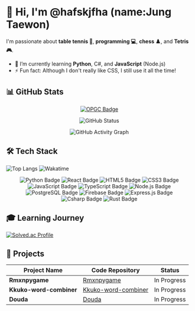 # 👋 Hi, I'm @hafskjfha (name:Jung Taewon)

I'm passionate about **table tennis 🏓**, **programming 💻**, **chess ♟️**, and **Tetris 🎮**.

- 🌱 I’m currently learning **Python**, C#, and **JavaScript** (Node.js)
- ⚡ Fun fact: Although I don't really like CSS, I still use it all the time!

## 📊 GitHub Stats

<div align="center">
<a href="https://opgc.me/#/users/hafskjfha" target="_blank">
<img src="https://prd-opgc-api.opgc.me/githubs/users/hafskjfha/tag/?theme=basic" alt="OPGC Badge" />
</a>   
  
![GitHub Status](https://github-readme-stats-ten-weld-94.vercel.app//api?username=hafskjfha&show_icons=true&theme=white)

![GitHub Activity Graph](https://github-readme-activity-graph.vercel.app/graph?username=hafskjfha&bg_color=ffffff&color=3366ff&line=3366ff&point=3366ff&area=true&hide_border=true)
</div>

## 🛠️ Tech Stack
![Top Langs](https://github-readme-stats-ten-weld-94.vercel.app/api/top-langs/?username=hafskjfha&layout=compact&exclude_repo=github-readme-stats&langs_count=8)
![Wakatime](https://github-readme-stats-ten-weld-94.vercel.app/api/wakatime?username=hafskjfha)
<div align="center">
<img src="https://img.shields.io/badge/Python-3776AB?style=for-the-badge&logo=python&logoColor=white" alt="Python Badge" />
<img src="https://img.shields.io/badge/React-20232A?style=for-the-badge&logo=react&logoColor=61DAFB" alt="React Badge" />
<img src="https://img.shields.io/badge/HTML5-E34F26?style=for-the-badge&logo=html5&logoColor=white" alt="HTML5 Badge" />
<img src="https://img.shields.io/badge/CSS3-1572B6?style=for-the-badge&logo=css3&logoColor=white" alt="CSS3 Badge" />
<img src="https://img.shields.io/badge/JavaScript-F7DF1E?style=for-the-badge&logo=JavaScript&logoColor=white" alt="JavaScript Badge" />
<img src="https://img.shields.io/badge/TypeScript-007ACC?style=for-the-badge&logo=typescript&logoColor=white" alt="TypeScript Badge" />
<img src="https://img.shields.io/badge/Node.js-43853D?style=for-the-badge&logo=node.js&logoColor=white" alt="Node.js Badge" />
<img src="https://img.shields.io/badge/PostgreSQL-316192?style=for-the-badge&logo=postgresql&logoColor=white" alt="PostgreSQL Badge" />
<img src="https://img.shields.io/badge/Firebase-DD2C00?style=for-the-badge&logo=Firebase&logoColor=white" alt="Firebase Badge" />
<img src="https://img.shields.io/badge/express.js-%23404d59.svg?style=for-the-badge&logo=express&logoColor=%2361DAFB" alt="Express.js Badge" />
<img src="https://img.shields.io/badge/C%23-239120?style=for-the-badge&logo=c-sharp&logoColor=white" alt="Csharp Badge"/>
<img src="https://img.shields.io/badge/rust-%23000000.svg?style=for-the-badge&logo=rust&logoColor=white" alt="Rust Badge">
</div>

## 🎓 Learning Journey

[![Solved.ac Profile](http://mazassumnida.wtf/api/v2/generate_badge?boj=jtw7913)](https://solved.ac/jtw7913/)

## 🚀 Projects

| Project Name       | Code Repository                                                | Status       |
|--------------------|----------------------------------------------------------------|--------------|
| **Rmxnpygame**      | [Rmxnpygame](https://github.com/hafskjfha/Rmxnpygame)          | In Progress  |
| **Kkuko-word-combiner** | [Kkuko-word-combiner](https://github.com/hafskjfha/Kkuko-word-combiner) | In Progress  |
| **Douda**           | [Douda](https://github.com/HolymolyAstatine/Douda)            | In Progress  |

